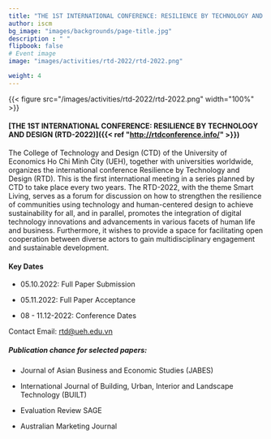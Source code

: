 ```yaml
---
title: "THE 1ST INTERNATIONAL CONFERENCE: RESILIENCE BY TECHNOLOGY AND DESIGN (RTD-2022)"
author: iscm
bg_image: "images/backgrounds/page-title.jpg"
description : " "
flipbook: false
# Event image
image: "images/activities/rtd-2022/rtd-2022.png"

weight: 4
---
```

<!-- ![](/images/activities/rtd-2022/rtd-2022.png) -->
{{< figure src="/images/activities/rtd-2022/rtd-2022.png" width="100%" >}}


#### [THE 1ST INTERNATIONAL CONFERENCE: RESILIENCE BY TECHNOLOGY AND DESIGN (RTD-2022)]({{< ref "http://rtdconference.info/" >}})

The College of Technology and Design (CTD) of the University of Economics Ho Chi Minh City (UEH), together with universities worldwide, organizes the international conference Resilience by Technology and Design (RTD). This is the first international meeting in a series planned by CTD to take place every two years. The RTD-2022, with the theme Smart Living, serves as a forum for discussion on how to strengthen the resilience of communities using technology and human-centered design to achieve sustainability for all, and in parallel, promotes the integration of digital technology innovations and advancements in various facets of human life and business. Furthermore, it wishes to provide a space for facilitating open cooperation between diverse actors to gain multidisciplinary engagement and sustainable development.

#### Key Dates

- 05.10.2022: Full Paper Submission
>
- 05.11.2022: Full Paper Acceptance
>
- 08 - 11.12-2022: Conference Dates
>

Contact Email: <rtd@ueh.edu.vn>

##### Publication chance for selected papers:

* Journal of Asian Business and Economic Studies (JABES) 
>
* International Journal of Building, Urban, Interior and Landscape Technology (BUILT)
>
* Evaluation Review SAGE
>
* Australian Marketing Journal

</html>